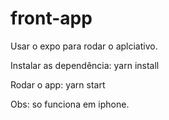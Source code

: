 # front-app

Usar o expo para rodar o aplciativo.

Instalar as dependência:
yarn install

Rodar o app:
yarn start


Obs: so funciona em iphone.
